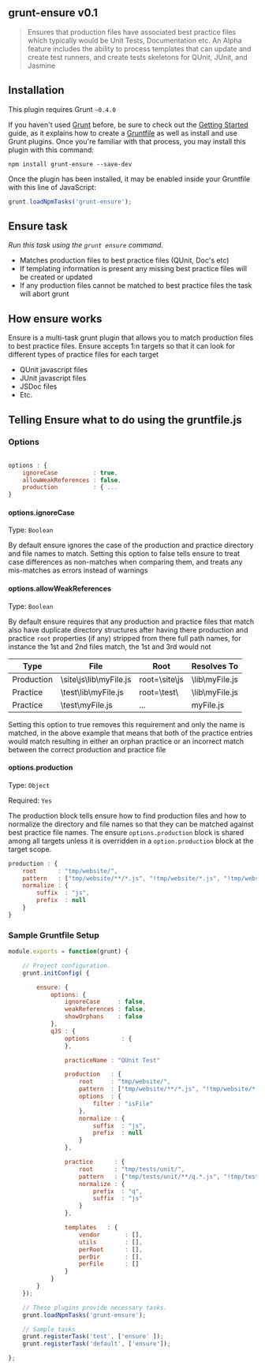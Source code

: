 ## grunt-ensure v0.1

>Ensures that production files have associated best practice files which typically would be Unit Tests, Documentation etc.
An Alpha feature includes the ability to process templates that can update and create test runners, and create tests skeletons
for QUnit, JUnit, and Jasmine

## Installation
This plugin requires Grunt `~0.4.0`

If you haven't used [Grunt](http://gruntjs.com/) before, be sure to check out the [Getting Started](http://gruntjs.com/getting-started)
guide, as it explains how to create a [Gruntfile](http://gruntjs.com/sample-gruntfile) as well as install and use Grunt plugins.
Once you're familiar with that process, you may install this plugin with this command:

```shell
npm install grunt-ensure --save-dev
```

Once the plugin has been installed, it may be enabled inside your Gruntfile with this line of JavaScript:

```js
grunt.loadNpmTasks('grunt-ensure');
```

## Ensure task
_Run this task using the `grunt ensure` command._

- Matches production files to best practice files (QUnit, Doc's etc)
- If templating information is present any missing best practice files will be created or updated
- If any production files cannot be matched to best practice files the task will abort grunt

## How ensure works
Ensure is a multi-task grunt plugin that allows you to match production files to best practice files. Ensure accepts 1:n
targets so that it can look for different types of practice files for each target

- QUnit javascript files
- JUnit javascript files
- JSDoc files
- Etc.

## Telling Ensure what to do using the gruntfile.js

### Options

```javascript

options : {
    ignoreCase          : true,
    allowWeakReferences : false,
    production          : { ...
}
```

#### options.ignoreCase
Type: `Boolean`

By default ensure ignores the case of the production and practice directory and file names to match. Setting this option
to false tells ensure to treat case differences as non-matches when comparing them, and treats any mis-matches as errors
instead of warnings

#### options.allowWeakReferences
Type: `Boolean`

By default ensure requires that any production and practice files that match also have duplicate directory structures after
having there production and practice `root` properties (if any) stripped from there full path names, for instance the 1st
and 2nd files match, the 1st and 3rd would not

Type       | File | Root | Resolves To
-----------|------|------|------------
Production | \site\js\lib\myFile.js  | root=\site\js | \lib\myFile.js
Practice   | \test\lib\myFile.js     | root=\test\   | \lib\myFile.js
Practice   | \test\myFile.js         | ...           | myFile.js

Setting this option to true removes this requirement and only the name is matched, in the above example that means that
both of the practice entries would match resulting in either an orphan practice or an incorrect match between the correct
production and practice file

#### options.production
Type: `Object`

Required: `Yes`

The production block tells ensure how to find production files and how to normalize the directory and file names so that
they can be matched against best practice file names.  The ensure `options.production` block is shared among all targets
unless it is overridden in a `option.production` block at the target scope.

```javascript
production : {
    root      : "tmp/website/",
    pattern   : ["tmp/website/**/*.js", "!tmp/website/*.js", "!tmp/website/vendor/**"],
    normalize : {
        suffix  : "js",
        prefix  : null
    }
}

```

### Sample Gruntfile Setup

```javascript
module.exports = function(grunt) {

    // Project configuration.
    grunt.initConfig( {

        ensure: {
            options: {
                ignoreCase     : false,
                weakReferences : false,
                showOrphans    : false
            },
            qJS : {
                options         : {
                },

                practiceName : "QUnit Test"

                production   : {
                    root     : "tmp/website/",
                    pattern  : ["tmp/website/**/*.js", "!tmp/website/*.js", "!tmp/website/vendor/**"],
                    options  : {
                        filter : "isFile"
                    },
                    normalize : {
                        suffix  : "js",
                        prefix  : null
                    }
                },

                practice      : {
                    root      : "tmp/tests/unit/",
                    pattern   : ["tmp/tests/unit/**/q.*.js", "!tmp/tests/unit/*.js"],
                    normalize : {
                        prefix  : "q",
                        suffix  : "js"
                    }
                },

                templates   : {
                    vendor       : [],
                    utils        : [],
                    perRoot      : [],
                    perDir       : [],
                    perFile      : []
                }
            }
        }
    });

    // These plugins provide necessary tasks.
    grunt.loadNpmTasks('grunt-ensure');

    // Sample tasks
    grunt.registerTask('test', ['ensure' ]);
    grunt.registerTask('default', ['ensure']);

};
```